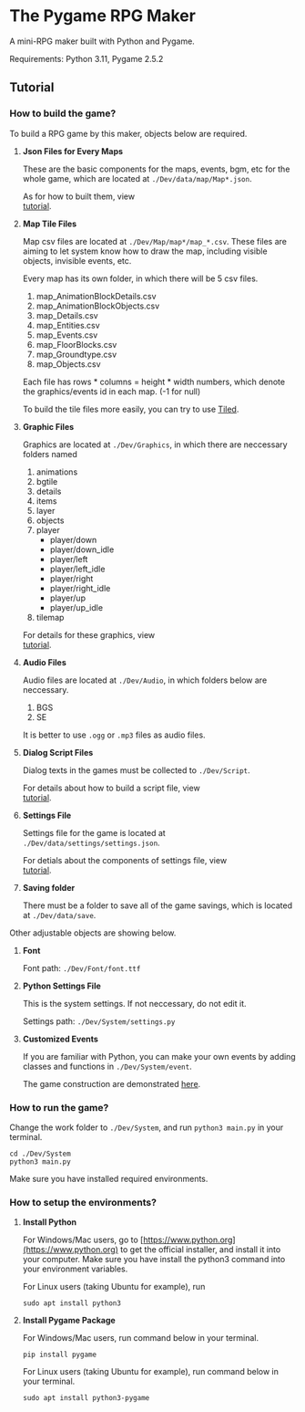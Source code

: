 # The Pygame RPG Maker

A mini-RPG maker built with Python and Pygame.

Requirements: Python 3.11, Pygame 2.5.2

## Tutorial

### How to build the game?

To build a RPG game by this maker, objects below are required.

1. **Json Files for Every Maps** 

    These are the basic components for the maps, events, bgm, etc for the whole game, which are located at `./Dev/data/map/Map*.json`. 

    As for how to built them, view \
    [tutorial](./Tutorial/map-data.md).

2. **Map Tile Files** 

    Map csv files are located at `./Dev/Map/map*/map_*.csv`. These files are aiming to let system know how to draw the map, including visible objects, invisible events, etc.

    Every map has its own folder, in which there will be 5 csv files. 

    1. map_AnimationBlockDetails.csv
    2. map_AnimationBlockObjects.csv
    3. map_Details.csv
    4. map_Entities.csv
    5. map_Events.csv
    6. map_FloorBlocks.csv
    7. map_Groundtype.csv
    8. map_Objects.csv
    
    Each file has rows * columns = height * width numbers, which denote the graphics/events id in each map. (-1 for null)

    To build the tile files more easily, you can try to use [Tiled](https://www.mapeditor.org/).

3. **Graphic Files** 

    Graphics are located at `./Dev/Graphics`, in which there are neccessary folders named 
    
    1. animations
    2. bgtile
    3. details
    4. items
    5. layer
    6. objects
    7. player
        - player/down
        - player/down_idle
        - player/left
        - player/left_idle
        - player/right
        - player/right_idle
        - player/up
        - player/up_idle
    8. tilemap

    For details for these graphics, view \
    [tutorial](./Tutorial/graphics.md).

4. **Audio Files** 

    Audio files are located at `./Dev/Audio`, in which folders below are neccessary.
    
    1. BGS
    2. SE

    It is better to use `.ogg` or `.mp3` files as audio files.

5. **Dialog Script Files** 

    Dialog texts in the games must be collected to `./Dev/Script`.
    
    For details about how to build a script file, view \
    [tutorial](./Tutorial/script.md).

6. **Settings File** 

    Settings file for the game is located at `./Dev/data/settings/settings.json`.

    For detials about the components of settings file, view \
    [tutorial](./Tutorial/settings.md).

7. **Saving folder**

    There must be a folder to save all of the game savings, which is located at `./Dev/data/save`.

Other adjustable objects are showing below.

1. **Font**

    Font path: `./Dev/Font/font.ttf`

2. **Python Settings File**

    This is the system settings. If not neccessary, do not edit it.

    Settings path: `./Dev/System/settings.py`

3. **Customized Events**

    If you are familiar with Python, you can make your own events by adding classes and functions in `./Dev/System/event`.

    The game construction are demonstrated [here](./Tutorial/construction.md).

### How to run the game?

Change the work folder to `./Dev/System`, and run `python3 main.py` in your terminal.
```shell
cd ./Dev/System
python3 main.py
```
Make sure you have installed required environments.

### How to setup the environments?
1. **Install Python** 

    For Windows/Mac users, go to [https://www.python.org](https://www.python.org) to get the official installer, and install it into your computer. Make sure you have install the python3 command into your environment variables. 

    For Linux users (taking Ubuntu for example), run
    ```shell
    sudo apt install python3
    ```

2. **Install Pygame Package** 

    For Windows/Mac users, run command below in your terminal.
    ```shell
    pip install pygame
    ```

    For Linux users (taking Ubuntu for example), run command below in your terminal.
    ```shell
    sudo apt install python3-pygame
    ```
